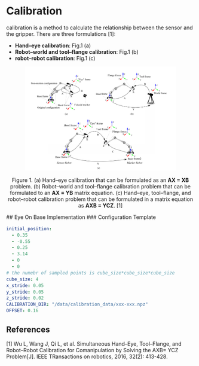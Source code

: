 # Calibration
calibration is a method to calculate  the relationship between the sensor and the gripper. There are three formulations [1]:
 * **Hand–eye calibration**: Fig.1 (a)
 * **Robot–world and tool–flange calibration**: Fig.1 (b)
 * **robot–robot calibration**: Fig.1 (c)

 <p align="center"><img src="./calibration.PNG" width="80%"/></p>
 <p align="center">Figure 1. (a) Hand–eye calibration that can be formulated as an <b>AX = XB</b> problem. (b) Robot–world and tool–flange calibration problem that can be formulated to an <b>AX = YB</b> matrix equation. (c) Hand–eye, tool–flange, and robot–robot calibration problem that can be formulated in a matrix equation as <b>AXB = YCZ</b>. [1]</p>
## Eye On Base Implementation
### Configuration Template

```yaml
initial_position:
  - 0.35
  - -0.55
  - 0.25
  - 3.14
  - 0
  - 0
# the numebr of sampled points is cube_size*cube_size*cube_size
cube_size: 4
x_stride: 0.05
y_stride: 0.05
z_stride: 0.02
CALIBRATION_DIR: "/data/calibration_data/xxx-xxx.npz"
OFFSET: 0.16

```



## References
[1] Wu L, Wang J, Qi L, et al. Simultaneous Hand–Eye, Tool–Flange, and Robot–Robot Calibration for Comanipulation by Solving the AXB= YCZ Problem[J]. IEEE TRansactions on robotics, 2016, 32(2): 413-428.